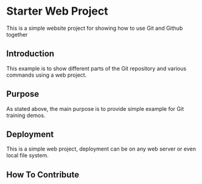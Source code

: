 # Starter Web Project

This is a simple website project for showing how to use Git and Github together

## Introduction

This example is to show different parts of the Git repository and various
commands using a web project.

## Purpose

As stated above, the main purpose is to provide simple example for Git training
demos.

## Deployment

This is a simple web project, deployment can be on any web server or even local 
file system.

## How To Contribute
